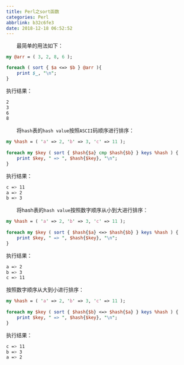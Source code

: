 ```yaml
---
title: Perl之sort函数
categories: Perl
abbrlink: b32c6fe3
date: 2018-12-18 06:52:52
---
```

&emsp;&emsp;最简单的用法如下：

``` perl
my @arr = ( 3, 2, 8, 6 );

foreach ( sort { $a <=> $b } @arr ){
    print $_, "\n";
}
```

执行结果：

``` bash
2
3
6
8
```

&emsp;&emsp;将`hash`表的`hash value`按照`ASCII`码顺序进行排序：

``` perl
my %hash = ( 'a' => 2, 'b' => 3, 'c' => 11 );
​
foreach my $key ( sort { $hash{$a} cmp $hash{$b} } keys %hash ) {
    print $key, " => ", $hash{$key}, "\n";
}
```

执行结果：

``` bash
c => 11
a => 2
b => 3
```

&emsp;&emsp;将hash表的`hash value`按照数字顺序从小到大进行排序：

``` perl
my %hash = ( 'a' => 2, 'b' => 3, 'c' => 11 );
​
foreach my $key ( sort { $hash{$a} <=> $hash{$b} } keys %hash ) {
    print $key, " => ", $hash{$key}, "\n";
}
```

执行结果：

``` bash
a => 2
b => 3
c => 11
```

按照数字顺序从大到小进行排序：

``` perl
my %hash = ( 'a' => 2, 'b' => 3, 'c' => 11 );
​
foreach my $key ( sort { $hash{$b} <=> $hash{$a} } keys %hash ) {
    print $key, " => ", $hash{$key}, "\n";
}
```

执行结果：

``` bash
c => 11
b => 3
a => 2
```